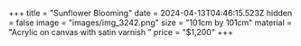 +++
title = "Sunflower Blooming"
date = 2024-04-13T04:46:15.523Z
hidden = false
image = "images/img_3242.png"
size = "101cm by 101cm"
material = "Acrylic on canvas with satin varnish "
price = "$1,200"
+++
